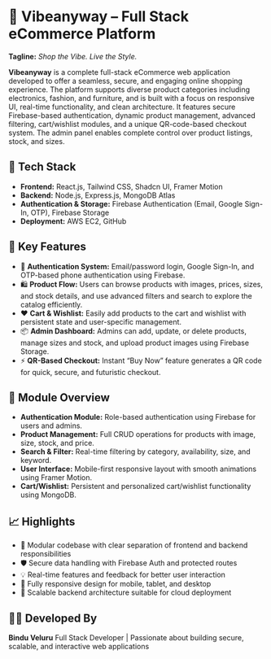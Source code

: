 

# 🛒 Vibeanyway – Full Stack eCommerce Platform

**Tagline:** *Shop the Vibe. Live the Style.*

**Vibeanyway** is a complete full-stack eCommerce web application developed to offer a seamless, secure, and engaging online shopping experience. The platform supports diverse product categories including electronics, fashion, and furniture, and is built with a focus on responsive UI, real-time functionality, and clean architecture. It features secure Firebase-based authentication, dynamic product management, advanced filtering, cart/wishlist modules, and a unique QR-code-based checkout system. The admin panel enables complete control over product listings, stock, and sizes.



## 🔧 Tech Stack

* **Frontend:** React.js, Tailwind CSS, Shadcn UI, Framer Motion
* **Backend:** Node.js, Express.js, MongoDB Atlas
* **Authentication & Storage:** Firebase Authentication (Email, Google Sign-In, OTP), Firebase Storage
* **Deployment:** AWS EC2, GitHub

## 🚀 Key Features

* 🔐 **Authentication System:** Email/password login, Google Sign-In, and OTP-based phone authentication using Firebase.
* 🛍️ **Product Flow:** Users can browse products with images, prices, sizes, and stock details, and use advanced filters and search to explore the catalog efficiently.
* ❤️ **Cart & Wishlist:** Easily add products to the cart and wishlist with persistent state and user-specific management.
* 📦 **Admin Dashboard:** Admins can add, update, or delete products, manage sizes and stock, and upload product images using Firebase Storage.
* ⚡ **QR-Based Checkout:** Instant “Buy Now” feature generates a QR code for quick, secure, and futuristic checkout.



## 📌 Module Overview

* **Authentication Module:** Role-based authentication using Firebase for users and admins.
* **Product Management:** Full CRUD operations for products with image, size, stock, and price.
* **Search & Filter:** Real-time filtering by category, availability, size, and keyword.
* **User Interface:** Mobile-first responsive layout with smooth animations using Framer Motion.
* **Cart/Wishlist:** Persistent and personalized cart/wishlist functionality using MongoDB.

## 📈 Highlights

* 🧩 Modular codebase with clear separation of frontend and backend responsibilities
* 🛡️ Secure data handling with Firebase Auth and protected routes
* 💡 Real-time features and feedback for better user interaction
* 📱 Fully responsive design for mobile, tablet, and desktop
* 🔄 Scalable backend architecture suitable for cloud deployment


## 👨‍💻 Developed By

**Bindu Veluru**
Full Stack Developer | Passionate about building secure, scalable, and interactive web applications


